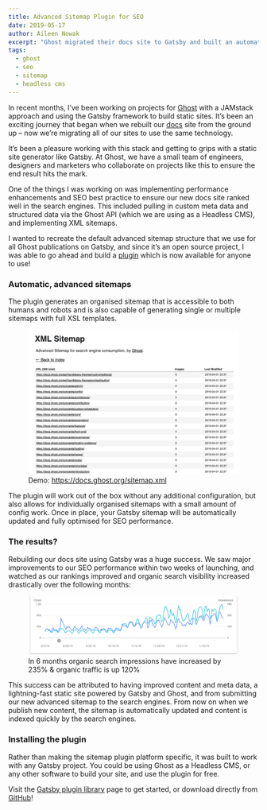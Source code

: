 ```yaml
---
title: Advanced Sitemap Plugin for SEO
date: 2019-05-17
author: Aileen Nowak
excerpt: "Ghost migrated their docs site to Gatsby and built an automatic XML sitemap plugin which is now open source and available for anyone to use!"
tags:
  - ghost
  - seo
  - sitemap
  - headless cms
---
```


In recent months, I’ve been working on projects for [Ghost](https://ghost.org/) with a JAMstack approach and using the Gatsby framework to build static sites. It’s been an exciting journey that began when we rebuilt our [docs](https://docs.ghost.org/) site from the ground up – now we’re migrating all of our sites to use the same technology.

It’s been a pleasure working with this stack and getting to grips with a static site generator like Gatsby. At Ghost, we have a small team of engineers, designers and marketers who collaborate on projects like this to ensure the end result hits the mark.

One of the things I was working on was implementing performance enhancements and SEO best practice to ensure our new docs site ranked well in the search engines. This included pulling in custom meta data and structured data via the Ghost API (which we are using as a Headless CMS), and implementing XML sitemaps.

I wanted to recreate the default advanced sitemap structure that we use for all Ghost publications on Gatsby, and since it’s an open source project, I was able to go ahead and build a [plugin](https://www.gatsbyjs.org/packages/gatsby-plugin-advanced-sitemap/?=sitemap) which is now available for anyone to use!

### Automatic, advanced sitemaps

The plugin generates an organised sitemap that is accessible to both humans and robots and is also capable of generating single or multiple sitemaps with full XSL templates.

<figure>
  <img alt="Advanced sitemaps" src="./images/advanced_sitemaps.png" />
  <figcaption>
    Demo: <a href="https://docs.ghost.org/sitemap.xml">https://docs.ghost.org/sitemap.xml</a>
  </figcaption>
</figure>

The plugin will work out of the box without any additional configuration, but also allows for individually organised sitemaps with a small amount of config work. Once in place, your Gatsby sitemap will be automatically updated and fully optimised for SEO performance.

### The results?

Rebuilding our docs site using Gatsby was a huge success. We saw major improvements to our SEO performance within two weeks of launching, and watched as our rankings improved and organic search visibility increased drastically over the following months:

<figure>
  <img alt="SEO performance" src="./images/seo_results.png" />
  <figcaption>
    In 6 months organic search impressions have increased by 235% & organic traffic is up 120%
  </figcaption>
</figure>

This success can be attributed to having improved content and meta data, a lightning-fast static site powered by Gatsby and Ghost, and from submitting our new advanced sitemap to the search engines. From now on when we publish new content, the sitemap is automatically updated and content is indexed quickly by the search engines.

### Installing the plugin

Rather than making the sitemap plugin platform specific, it was built to work with any Gatsby project. You could be using Ghost as a Headless CMS, or any other software to build your site, and use the plugin for free.

<pullquote>
  Visit the <a href="https://www.gatsbyjs.org/packages/gatsby-plugin-advanced-sitemap/?=sitemap">Gatsby plugin library</a> page to get started, or download directly from <a href="https://github.com/tryghost/gatsby-plugin-advanced-sitemap">GitHub</a>!
</pullquote>
